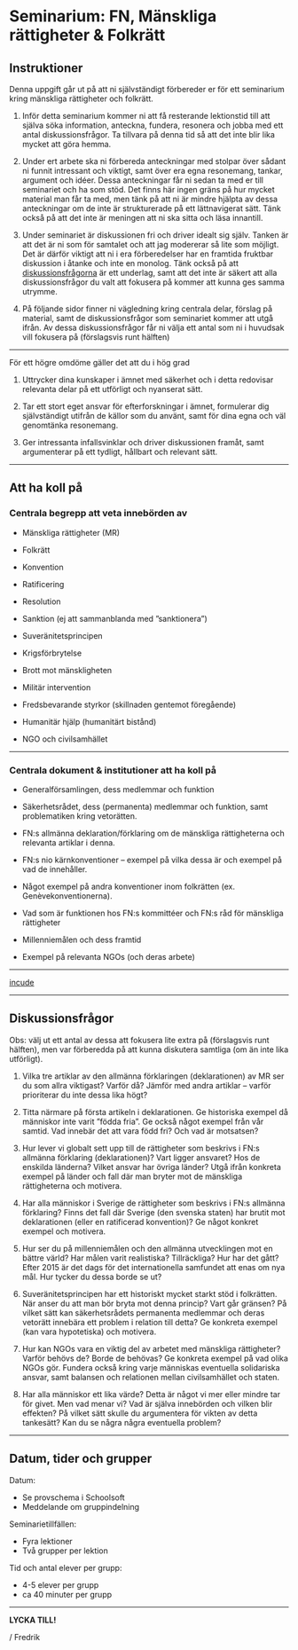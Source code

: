 # Seminarium: FN, Mänskliga rättigheter & Folkrätt

## Instruktioner

Denna uppgift går ut på att ni självständigt förbereder er för ett seminarium kring mänskliga rättigheter och folkrätt.

1. Inför detta seminarium kommer ni att få resterande lektionstid till att själva söka information, anteckna, fundera, resonera och jobba med ett antal diskussionsfrågor. Ta tillvara på denna tid så att det inte blir lika mycket att göra hemma.

2. Under ert arbete ska ni förbereda anteckningar med stolpar över sådant ni funnit intressant och viktigt, samt över era egna resonemang, tankar, argument och idéer. Dessa anteckningar får ni sedan ta med er till seminariet och ha som stöd. Det finns här ingen gräns på hur mycket material man får ta med, men tänk på att ni är mindre hjälpta av dessa anteckningar om de inte är strukturerade på ett lättnavigerat sätt. Tänk också på att det inte är meningen att ni ska sitta och läsa innantill.

3. Under seminariet är diskussionen fri och driver idealt sig själv. Tanken är att det är ni som för samtalet och att jag modererar så lite som möjligt. Det är därför viktigt att ni i era förberedelser har en framtida fruktbar diskussion i åtanke och inte en monolog. Tänk också på att [diskussionsfrågorna](#Diskussionsfrågor) är ett underlag, samt att det inte är säkert att alla diskussionsfrågor du valt att fokusera på kommer att kunna ges samma utrymme.

4. På följande sidor finner ni vägledning kring centrala delar, förslag på material, samt de diskussionsfrågor som seminariet kommer att utgå ifrån. Av dessa diskussionsfrågor får ni välja ett antal som ni i huvudsak vill fokusera på (förslagsvis runt hälften)

***

För ett högre omdöme gäller det att du i hög grad

1. Uttrycker dina kunskaper i ämnet med säkerhet och i detta redovisar relevanta delar på ett utförligt och nyanserat sätt.

2. Tar ett stort eget ansvar för efterforskningar i ämnet, formulerar dig självständigt utifrån de källor som du använt, samt för dina egna och väl genomtänka resonemang.

3. Ger intressanta infallsvinklar och driver diskussionen framåt, samt argumenterar på ett tydligt, hållbart och relevant sätt.

***

## Att ha koll på

### Centrala begrepp att veta innebörden av

- Mänskliga rättigheter (MR)

- Folkrätt

- Konvention

- Ratificering

- Resolution

- Sanktion (ej att sammanblanda med ”sanktionera”)

- Suveränitetsprincipen

- Krigsförbrytelse

- Brott mot mänskligheten

- Militär intervention

- Fredsbevarande styrkor (skillnaden gentemot föregående)

- Humanitär hjälp (humanitärt bistånd)

- NGO och civilsamhället

***

### Centrala dokument & institutioner att ha koll på

- Generalförsamlingen, dess medlemmar och funktion

- Säkerhetsrådet, dess (permanenta) medlemmar och funktion, samt problematiken kring vetorätten.

- FN:s allmänna deklaration/förklaring om de mänskliga rättigheterna och relevanta artiklar i denna.

- FN:s nio kärnkonventioner – exempel på vilka dessa är och exempel på vad de innehåller.

- Något exempel på andra konventioner inom folkrätten (ex. Genèvekonventionerna).

- Vad som är funktionen hos FN:s kommittéer och FN:s råd för mänskliga rättigheter

- Millenniemålen och dess framtid

- Exempel på relevanta NGOs (och deras arbete)

***

[incude](../material/lasning_mr.md)

***

## Diskussionsfrågor

Obs: välj ut ett antal av dessa att fokusera lite extra på (förslagsvis runt hälften), men var förberedda på att kunna diskutera samtliga (om än inte lika utförligt).

1. Vilka tre artiklar av den allmänna förklaringen (deklarationen) av MR ser du som allra viktigast? Varför då? Jämför med andra artiklar – varför prioriterar du inte dessa lika högt?

2. Titta närmare på första artikeln i deklarationen. Ge historiska exempel då människor inte varit ”födda fria”. Ge också något exempel från vår samtid. Vad innebär det att vara född fri? Och vad är motsatsen?

3. Hur lever vi globalt sett upp till de rättigheter som beskrivs i FN:s allmänna förklaring (deklarationen)? Vart ligger ansvaret? Hos de enskilda länderna? Vilket ansvar har övriga länder? Utgå ifrån konkreta exempel på länder och fall där man bryter mot de mänskliga rättigheterna och motivera.

4. Har alla människor i Sverige de rättigheter som beskrivs i FN:s allmänna förklaring? Finns det fall där Sverige (den svenska staten) har brutit mot deklarationen (eller en ratificerad konvention)? Ge något konkret exempel och motivera.

5. Hur ser du på millenniemålen och den allmänna utvecklingen mot en bättre värld? Har målen varit realistiska? Tillräckliga? Hur har det gått? Efter 2015 är det dags för det internationella samfundet att enas om nya mål. Hur tycker du dessa borde se ut?

6. Suveränitetsprincipen har ett historiskt mycket starkt stöd i folkrätten. När anser du att man bör bryta mot denna princip? Vart går gränsen? På vilket sätt kan säkerhetsrådets permanenta medlemmar och deras vetorätt innebära ett problem i relation till detta? Ge konkreta exempel (kan vara hypotetiska) och motivera.

7. Hur kan NGOs vara en viktig del av arbetet med mänskliga rättigheter? Varför behövs de? Borde de behövas? Ge konkreta exempel på vad olika NGOs gör. Fundera också kring varje människas eventuella solidariska ansvar, samt balansen och relationen mellan civilsamhället och staten.

8. Har alla människor ett lika värde? Detta är något vi mer eller mindre tar för givet. Men vad menar vi? Vad är själva innebörden och vilken blir effekten? På vilket sätt skulle du argumentera för vikten av detta tankesätt? Kan du se några några eventuella problem?

***

## Datum, tider och grupper

Datum: 

* Se provschema i Schoolsoft
* Meddelande om gruppindelning

Seminarietillfällen:

* Fyra lektioner
* Två grupper per lektion

Tid och antal elever per grupp:

* 4-5 elever per grupp
* ca 40 minuter per grupp

***

**LYCKA TILL!**

/ Fredrik
